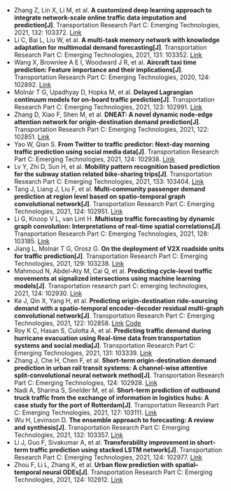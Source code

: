 * Zhang Z, Lin X, Li M, et al. <b>A customized deep learning approach to integrate network-scale online traffic data imputation and prediction[J]</b>. Transportation Research Part C: Emerging Technologies, 2021, 132: 103372. [Link](https://www.sciencedirect.com/science/article/pii/S0968090X21003740)
* Li C, Bai L, Liu W, et al. <b>A multi-task memory network with knowledge adaptation for multimodal demand forecasting[J]</b>. Transportation Research Part C: Emerging Technologies, 2021, 131: 103352. [Link](https://www.sciencedirect.com/science/article/pii/S0968090X21003557)
* Wang X, Brownlee A E I, Woodward J R, et al. <b>Aircraft taxi time prediction: Feature importance and their implications[J]</b>. Transportation Research Part C: Emerging Technologies, 2020, 124: 102892. [Link](https://www.sciencedirect.com/science/article/pii/S0968090X20307920)
* Molnár T G, Upadhyay D, Hopka M, et al. <b>Delayed Lagrangian continuum models for on-board traffic prediction[J]</b>. Transportation Research Part C: Emerging Technologies, 2021, 123: 102991. [Link](https://www.sciencedirect.com/science/article/pii/S0968090X21000243)
* Zhang D, Xiao F, Shen M, et al. <b>DNEAT: A novel dynamic node-edge attention network for origin-destination demand prediction[J]</b>. Transportation Research Part C: Emerging Technologies, 2021, 122: 102851. [Link](https://www.sciencedirect.com/science/article/pii/S0968090X20307518)
* Yao W, Qian S. <b>From Twitter to traffic predictor: Next-day morning traffic prediction using social media data[J]</b>. Transportation Research Part C: Emerging Technologies, 2021, 124: 102938. [Link](https://www.sciencedirect.com/science/article/pii/S0968090X20308354)
* Lv Y, Zhi D, Sun H, et al. <b>Mobility pattern recognition based prediction for the subway station related bike-sharing trips[J]</b>. Transportation Research Part C: Emerging Technologies, 2021, 133: 103404. [Link](https://www.sciencedirect.com/science/article/pii/S0968090X21004009)
* Tang J, Liang J, Liu F, et al. <b>Multi-community passenger demand prediction at region level based on spatio-temporal graph convolutional network[J]</b>. Transportation Research Part C: Emerging Technologies, 2021, 124: 102951. [Link](https://www.sciencedirect.com/science/article/pii/S0968090X20308482)
* Li G, Knoop V L, van Lint H. <b>Multistep traffic forecasting by dynamic graph convolution: Interpretations of real-time spatial correlations[J]</b>. Transportation Research Part C: Emerging Technologies, 2021, 128: 103185. [Link](https://www.sciencedirect.com/science/article/pii/S0968090X21002011)
* Jiang L, Molnár T G, Orosz G. <b>On the deployment of V2X roadside units for traffic prediction[J]</b>. Transportation Research Part C: Emerging Technologies, 2021, 129: 103238. [Link](https://www.sciencedirect.com/science/article/pii/S0968090X21002515)
* Mahmoud N, Abdel-Aty M, Cai Q, et al. <b>Predicting cycle-level traffic movements at signalized intersections using machine learning models[J]</b>. Transportation research part C: emerging technologies, 2021, 124: 102930. [Link](https://www.sciencedirect.com/science/article/pii/S0968090X20308299)
* Ke J, Qin X, Yang H, et al. <b>Predicting origin-destination ride-sourcing demand with a spatio-temporal encoder-decoder residual multi-graph convolutional network[J]</b>. Transportation Research Part C: Emerging Technologies, 2021, 122: 102858. [Link](https://www.sciencedirect.com/science/article/pii/S0968090X20307580) [Code](https://github.com/kejintao/ST-ED-RMGC)
* Roy K C, Hasan S, Culotta A, et al. <b>Predicting traffic demand during hurricane evacuation using Real-time data from transportation systems and social media[J]</b>. Transportation Research Part C: Emerging Technologies, 2021, 131: 103339. [Link](https://www.sciencedirect.com/science/article/pii/S0968090X21003429)
* Zhang J, Che H, Chen F, et al. <b>Short-term origin-destination demand prediction in urban rail transit systems: A channel-wise attentive split-convolutional neural network method[J]</b>. Transportation Research Part C: Emerging Technologies, 124: 102928. [Link](https://www.sciencedirect.com/science/article/pii/S0968090X20308275)
* Nadi A, Sharma S, Snelder M, et al. <b>Short-term prediction of outbound truck traffic from the exchange of information in logistics hubs: A case study for the port of Rotterdam[J]</b>. Transportation Research Part C: Emerging Technologies, 2021, 127: 103111. [Link](https://www.sciencedirect.com/science/article/pii/S0968090X21001303)
* Wu H, Levinson D. <b>The ensemble approach to forecasting: A review and synthesis[J]</b>. Transportation Research Part C: Emerging Technologies, 2021, 132: 103357. [Link](https://www.sciencedirect.com/science/article/pii/S0968090X21003594)
* Li J, Guo F, Sivakumar A, et al. <b>Transferability improvement in short-term traffic prediction using stacked LSTM network[J]</b>. Transportation Research Part C: Emerging Technologies, 2021, 124: 102977. [Link](https://www.sciencedirect.com/science/article/pii/S0968090X21000140)
* Zhou F, Li L, Zhang K, et al. <b>Urban flow prediction with spatial–temporal neural ODEs[J]</b>. Transportation Research Part C: Emerging Technologies, 2021, 124: 102912. [Link](https://www.sciencedirect.com/science/article/pii/S0968090X2030810X)
